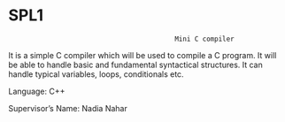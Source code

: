 # SPL1

                                              Mini C compiler
                                    
It is a simple C compiler which will be used to compile a C program. It will be able to handle basic and fundamental syntactical structures. It can handle typical variables, loops, conditionals etc.


Language: C++

Supervisor’s Name: Nadia Nahar

